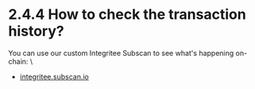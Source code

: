 # 2.4.4 How to check the transaction history?

You can use our custom Integritee Subscan to see what's happening on-chain: \


* [integritee.subscan.io](https://integritee.subscan.io/)

